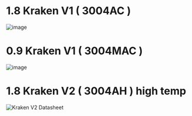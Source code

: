 # 1.8  Kraken V1 ( 3004AC )

![image](https://github.com/D3vil-Design/Kraken-Stepper/assets/67915879/65581de5-7e72-4991-95b6-736b4a0c3b16)


# 0.9  Kraken V1 ( 3004MAC )
![image](https://github.com/D3vil-Design/Kraken-Stepper/assets/67915879/2d3a80f9-ce91-4776-998b-66c813592c71)


# 1.8  Kraken V2 ( 3004AH ) high temp
![Kraken V2 Datasheet](https://github.com/user-attachments/assets/e82d3d34-d338-4323-a644-33a1544a5d00)
